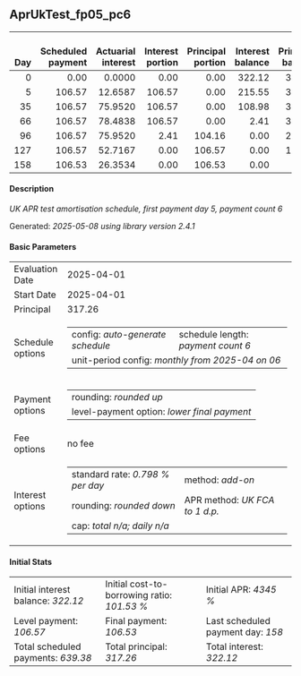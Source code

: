 <h2>AprUkTest_fp05_pc6</h2>
<table>
    <thead style="vertical-align: bottom;">
        <th style="text-align: right;">Day</th>
        <th style="text-align: right;">Scheduled payment</th>
        <th style="text-align: right;">Actuarial interest</th>
        <th style="text-align: right;">Interest portion</th>
        <th style="text-align: right;">Principal portion</th>
        <th style="text-align: right;">Interest balance</th>
        <th style="text-align: right;">Principal balance</th>
        <th style="text-align: right;">Total actuarial interest</th>
        <th style="text-align: right;">Total interest</th>
        <th style="text-align: right;">Total principal</th>
    </thead>
    <tr style="text-align: right;">
        <td class="ci00">0</td>
        <td class="ci01" style="white-space: nowrap;">0.00</td>
        <td class="ci02">0.0000</td>
        <td class="ci03">0.00</td>
        <td class="ci04">0.00</td>
        <td class="ci05">322.12</td>
        <td class="ci06">317.26</td>
        <td class="ci07">0.0000</td>
        <td class="ci08">0.00</td>
        <td class="ci09">0.00</td>
    </tr>
    <tr style="text-align: right;">
        <td class="ci00">5</td>
        <td class="ci01" style="white-space: nowrap;">106.57</td>
        <td class="ci02">12.6587</td>
        <td class="ci03">106.57</td>
        <td class="ci04">0.00</td>
        <td class="ci05">215.55</td>
        <td class="ci06">317.26</td>
        <td class="ci07">12.6587</td>
        <td class="ci08">106.57</td>
        <td class="ci09">0.00</td>
    </tr>
    <tr style="text-align: right;">
        <td class="ci00">35</td>
        <td class="ci01" style="white-space: nowrap;">106.57</td>
        <td class="ci02">75.9520</td>
        <td class="ci03">106.57</td>
        <td class="ci04">0.00</td>
        <td class="ci05">108.98</td>
        <td class="ci06">317.26</td>
        <td class="ci07">88.6107</td>
        <td class="ci08">213.14</td>
        <td class="ci09">0.00</td>
    </tr>
    <tr style="text-align: right;">
        <td class="ci00">66</td>
        <td class="ci01" style="white-space: nowrap;">106.57</td>
        <td class="ci02">78.4838</td>
        <td class="ci03">106.57</td>
        <td class="ci04">0.00</td>
        <td class="ci05">2.41</td>
        <td class="ci06">317.26</td>
        <td class="ci07">167.0945</td>
        <td class="ci08">319.71</td>
        <td class="ci09">0.00</td>
    </tr>
    <tr style="text-align: right;">
        <td class="ci00">96</td>
        <td class="ci01" style="white-space: nowrap;">106.57</td>
        <td class="ci02">75.9520</td>
        <td class="ci03">2.41</td>
        <td class="ci04">104.16</td>
        <td class="ci05">0.00</td>
        <td class="ci06">213.10</td>
        <td class="ci07">243.0465</td>
        <td class="ci08">322.12</td>
        <td class="ci09">104.16</td>
    </tr>
    <tr style="text-align: right;">
        <td class="ci00">127</td>
        <td class="ci01" style="white-space: nowrap;">106.57</td>
        <td class="ci02">52.7167</td>
        <td class="ci03">0.00</td>
        <td class="ci04">106.57</td>
        <td class="ci05">0.00</td>
        <td class="ci06">106.53</td>
        <td class="ci07">295.7632</td>
        <td class="ci08">322.12</td>
        <td class="ci09">210.73</td>
    </tr>
    <tr style="text-align: right;">
        <td class="ci00">158</td>
        <td class="ci01" style="white-space: nowrap;">106.53</td>
        <td class="ci02">26.3534</td>
        <td class="ci03">0.00</td>
        <td class="ci04">106.53</td>
        <td class="ci05">0.00</td>
        <td class="ci06">0.00</td>
        <td class="ci07">322.1166</td>
        <td class="ci08">322.12</td>
        <td class="ci09">317.26</td>
    </tr>
</table>
<h4>Description</h4>
<p><i>UK APR test amortisation schedule, first payment day 5, payment count 6</i></p>
<p>Generated: <i>2025-05-08 using library version 2.4.1</i></p>
<h4>Basic Parameters</h4>
<table>
    <tr>
        <td>Evaluation Date</td>
        <td>2025-04-01</td>
    </tr>
    <tr>
        <td>Start Date</td>
        <td>2025-04-01</td>
    </tr>
    <tr>
        <td>Principal</td>
        <td>317.26</td>
    </tr>
    <tr>
        <td>Schedule options</td>
        <td>
            <table>
                <tr>
                    <td>config: <i>auto-generate schedule</i></td>
                    <td>schedule length: <i><i>payment count</i> 6</i></td>
                </tr>
                <tr>
                    <td colspan="2" style="white-space: nowrap;">unit-period config: <i>monthly from 2025-04 on 06</i></td>
                </tr>
            </table>
        </td>
    </tr>
    <tr>
        <td>Payment options</td>
        <td>
            <table>
                <tr>
                    <td>rounding: <i>rounded up</i></td>
                </tr>
                <tr>
                    <td>level-payment option: <i>lower&nbsp;final&nbsp;payment</i></td>
                </tr>
            </table>
        </td>
    </tr>
    <tr>
        <td>Fee options</td>
        <td>no fee
        </td>
    </tr>
    <tr>
        <td>Interest options</td>
        <td>
            <table>
                <tr>
                    <td>standard rate: <i>0.798 % per day</i></td>
                    <td>method: <i>add-on</i></td>
                </tr>
                <tr>
                    <td>rounding: <i>rounded down</i></td>
                    <td>APR method: <i>UK FCA to 1 d.p.</i></td>
                </tr>
                <tr>
                    <td colspan="2">cap: <i>total <i>n/a</i>; daily <i>n/a</i></td>
                </tr>
            </table>
        </td>
    </tr>
</table>
<h4>Initial Stats</h4>
<table>
    <tr>
        <td>Initial interest balance: <i>322.12</i></td>
        <td>Initial cost-to-borrowing ratio: <i>101.53 %</i></td>
        <td>Initial APR: <i>4345 %</i></td>
    </tr>
    <tr>
        <td>Level payment: <i>106.57</i></td>
        <td>Final payment: <i>106.53</i></td>
        <td>Last scheduled payment day: <i>158</i></td>
    </tr>
    <tr>
        <td>Total scheduled payments: <i>639.38</i></td>
        <td>Total principal: <i>317.26</i></td>
        <td>Total interest: <i>322.12</i></td>
    </tr>
</table>